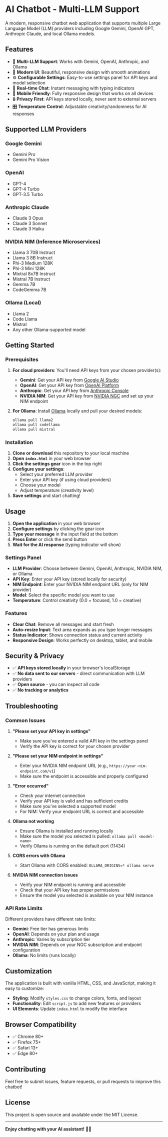 # AI Chatbot - Multi-LLM Support

A modern, responsive chatbot web application that supports multiple Large Language Model (LLM) providers including Google Gemini, OpenAI GPT, Anthropic Claude, and local Ollama models.

## Features

- 🤖 **Multi-LLM Support**: Works with Gemini, OpenAI, Anthropic, and Ollama
- 🎨 **Modern UI**: Beautiful, responsive design with smooth animations
- ⚙️ **Configurable Settings**: Easy-to-use settings panel for API keys and model selection
- 💬 **Real-time Chat**: Instant messaging with typing indicators
- 📱 **Mobile Friendly**: Fully responsive design that works on all devices
- 🔒 **Privacy First**: API keys stored locally, never sent to external servers
- 🎛️ **Temperature Control**: Adjustable creativity/randomness for AI responses

## Supported LLM Providers

### Google Gemini
- Gemini Pro
- Gemini Pro Vision

### OpenAI
- GPT-4
- GPT-4 Turbo
- GPT-3.5 Turbo

### Anthropic Claude
- Claude 3 Opus
- Claude 3 Sonnet
- Claude 3 Haiku

### NVIDIA NIM (Inference Microservices)
- Llama 3 70B Instruct
- Llama 3 8B Instruct
- Phi-3 Medium 128K
- Phi-3 Mini 128K
- Mixtral 8x7B Instruct
- Mistral 7B Instruct
- Gemma 7B
- CodeGemma 7B

### Ollama (Local)
- Llama 2
- Code Llama
- Mistral
- Any other Ollama-supported model

## Getting Started

### Prerequisites

1. **For cloud providers**: You'll need API keys from your chosen provider(s):
   - **Gemini**: Get your API key from [Google AI Studio](https://makersuite.google.com/app/apikey)
   - **OpenAI**: Get your API key from [OpenAI Platform](https://platform.openai.com/api-keys)
   - **Anthropic**: Get your API key from [Anthropic Console](https://console.anthropic.com/)
   - **NVIDIA NIM**: Get your API key from [NVIDIA NGC](https://catalog.ngc.nvidia.com/) and set up your NIM endpoint

2. **For Ollama**: Install [Ollama](https://ollama.ai/) locally and pull your desired models:
   ```bash
   ollama pull llama2
   ollama pull codellama
   ollama pull mistral
   ```

### Installation

1. **Clone or download** this repository to your local machine
2. **Open `index.html`** in your web browser
3. **Click the settings gear** icon in the top right
4. **Configure your settings**:
   - Select your preferred LLM provider
   - Enter your API key (if using cloud providers)
   - Choose your model
   - Adjust temperature (creativity level)
5. **Save settings** and start chatting!

## Usage

1. **Open the application** in your web browser
2. **Configure settings** by clicking the gear icon
3. **Type your message** in the input field at the bottom
4. **Press Enter** or click the send button
5. **Wait for the AI response** (typing indicator will show)

### Settings Panel

- **LLM Provider**: Choose between Gemini, OpenAI, Anthropic, NVIDIA NIM, or Ollama
- **API Key**: Enter your API key (stored locally for security)
- **NIM Endpoint**: Enter your NVIDIA NIM endpoint URL (only for NIM provider)
- **Model**: Select the specific model you want to use
- **Temperature**: Control creativity (0.0 = focused, 1.0 = creative)

### Features

- **Clear Chat**: Remove all messages and start fresh
- **Auto-resize Input**: Text area expands as you type longer messages
- **Status Indicator**: Shows connection status and current activity
- **Responsive Design**: Works perfectly on desktop, tablet, and mobile

## Security & Privacy

- ✅ **API keys stored locally** in your browser's localStorage
- ✅ **No data sent to our servers** - direct communication with LLM providers
- ✅ **Open source** - you can inspect all code
- ✅ **No tracking or analytics**

## Troubleshooting

### Common Issues

1. **"Please set your API key in settings"**
   - Make sure you've entered a valid API key in the settings panel
   - Verify the API key is correct for your chosen provider

2. **"Please set your NIM endpoint in settings"**
   - Enter your NVIDIA NIM endpoint URL (e.g., `https://your-nim-endpoint.com/v1`)
   - Make sure the endpoint is accessible and properly configured

3. **"Error occurred"**
   - Check your internet connection
   - Verify your API key is valid and has sufficient credits
   - Make sure you've selected a supported model
   - For NIM: Verify your endpoint URL is correct and accessible

4. **Ollama not working**
   - Ensure Ollama is installed and running locally
   - Make sure the model you selected is pulled: `ollama pull <model-name>`
   - Verify Ollama is running on the default port (11434)

5. **CORS errors with Ollama**
   - Start Ollama with CORS enabled: `OLLAMA_ORIGINS=* ollama serve`

6. **NVIDIA NIM connection issues**
   - Verify your NIM endpoint is running and accessible
   - Check that your API key has proper permissions
   - Ensure the model you selected is available on your NIM instance

### API Rate Limits

Different providers have different rate limits:
- **Gemini**: Free tier has generous limits
- **OpenAI**: Depends on your plan and usage
- **Anthropic**: Varies by subscription tier
- **NVIDIA NIM**: Depends on your NGC subscription and endpoint configuration
- **Ollama**: No limits (runs locally)

## Customization

The application is built with vanilla HTML, CSS, and JavaScript, making it easy to customize:

- **Styling**: Modify `styles.css` to change colors, fonts, and layout
- **Functionality**: Edit `script.js` to add new features or providers
- **UI Elements**: Update `index.html` to modify the interface

## Browser Compatibility

- ✅ Chrome 80+
- ✅ Firefox 75+
- ✅ Safari 13+
- ✅ Edge 80+

## Contributing

Feel free to submit issues, feature requests, or pull requests to improve this chatbot!

## License

This project is open source and available under the MIT License.

---

**Enjoy chatting with your AI assistant!** 🤖✨
